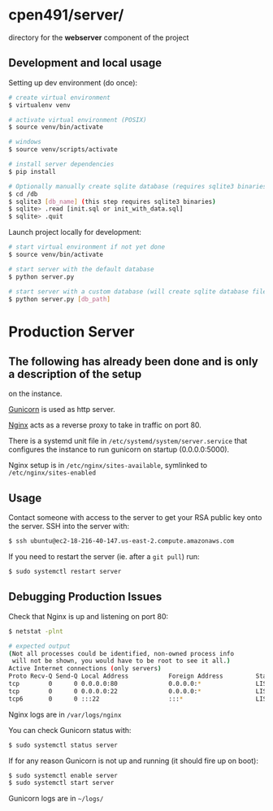# cpen491/server/
directory for the **webserver** component of the project


## Development and local usage
Setting up dev environment (do once):
```bash
# create virtual environment
$ virtualenv venv

# activate virtual environment (POSIX)
$ source venv/bin/activate

# windows
$ source venv/scripts/activate

# install server dependencies
$ pip install 

# Optionally manually create sqlite database (requires sqlite3 binaries)
$ cd /db
$ sqlite3 [db_name] (this step requires sqlite3 binaries)
$ sqlite> .read [init.sql or init_with_data.sql]
$ sqlite> .quit
```

Launch project locally for development:
```bash
# start virtual environment if not yet done
$ source venv/bin/activate

# start server with the default database
$ python server.py

# start server with a custom database (will create sqlite database file within /db if it does not already exist)
$ python server.py [db_path]
```



# Production Server

## The following has already been done and is only a description of the setup
on the instance.

[Gunicorn](http://gunicorn.org/) is used as http server.

[Nginx](https://www.nginx.com/) acts as a reverse proxy to take in traffic on port 80.
 
There is a systemd unit file in ```/etc/systemd/system/server.service``` that
configures the instance to run gunicorn on startup (0.0.0.0:5000).

Nginx setup is in ```/etc/nginx/sites-available```, symlinked to ```/etc/nginx/sites-enabled```

## Usage
Contact someone with access to the server to get your RSA public key onto the
server.  SSH into the server with:

```bash
$ ssh ubuntu@ec2-18-216-40-147.us-east-2.compute.amazonaws.com
```

If you need to restart the server (ie. after a ```git pull```) run:

```bash
$ sudo systemctl restart server
```

## Debugging Production Issues

Check that Nginx is up and listening on port 80:
```bash
$ netstat -plnt

# expected output
(Not all processes could be identified, non-owned process info
 will not be shown, you would have to be root to see it all.)
Active Internet connections (only servers)
Proto Recv-Q Send-Q Local Address           Foreign Address         State       PID/Program name
tcp        0      0 0.0.0.0:80              0.0.0.0:*               LISTEN      -
tcp        0      0 0.0.0.0:22              0.0.0.0:*               LISTEN      -
tcp6       0      0 :::22                   :::*                    LISTEN      -
``` 

Nginx logs are in ```/var/logs/nginx```

You can check Gunicorn status with:
```bash
$ sudo systemctl status server
```

If for any reason Gunicorn is not up and running (it should fire up on boot):
```bash
$ sudo systemctl enable server
$ sudo systemctl start server
```

Gunicorn logs are in ```~/logs/```

